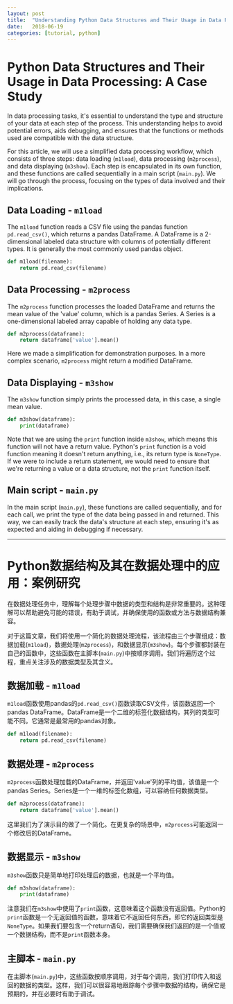 ```yaml
---
layout: post
title:  "Understanding Python Data Structures and Their Usage in Data Processing: A Case Study"
date:   2018-06-19
categories: [tutorial, python]
---
```


# Python Data Structures and Their Usage in Data Processing: A Case Study

In data processing tasks, it's essential to understand the type and structure of your data at each step of the process. This understanding helps to avoid potential errors, aids debugging, and ensures that the functions or methods used are compatible with the data structure.

For this article, we will use a simplified data processing workflow, which consists of three steps: data loading (`m1load`), data processing (`m2process`), and data displaying (`m3show`). Each step is encapsulated in its own function, and these functions are called sequentially in a main script (`main.py`). We will go through the process, focusing on the types of data involved and their implications.

## Data Loading - `m1load`

The `m1load` function reads a CSV file using the pandas function `pd.read_csv()`, which returns a pandas DataFrame. A DataFrame is a 2-dimensional labeled data structure with columns of potentially different types. It is generally the most commonly used pandas object. 

```python
def m1load(filename):
    return pd.read_csv(filename)
```

## Data Processing - `m2process`

The `m2process` function processes the loaded DataFrame and returns the mean value of the 'value' column, which is a pandas Series. A Series is a one-dimensional labeled array capable of holding any data type. 

```python
def m2process(dataframe):
    return dataframe['value'].mean()
```

Here we made a simplification for demonstration purposes. In a more complex scenario, `m2process` might return a modified DataFrame.

## Data Displaying - `m3show`

The `m3show` function simply prints the processed data, in this case, a single mean value.

```python
def m3show(dataframe):
    print(dataframe)
```

Note that we are using the `print` function inside `m3show`, which means this function will not have a return value. Python's `print` function is a void function meaning it doesn't return anything, i.e., its return type is `NoneType`. If we were to include a return statement, we would need to ensure that we're returning a value or a data structure, not the `print` function itself.

## Main script - `main.py`

In the main script (`main.py`), these functions are called sequentially, and for each call, we print the type of the data being passed in and returned. This way, we can easily track the data's structure at each step, ensuring it's as expected and aiding in debugging if necessary.

---

# Python数据结构及其在数据处理中的应用：案例研究

在数据处理任务中，理解每个处理步骤中数据的类型和结构是非常重要的。这种理解可以帮助避免可能的错误，有助于调试，并确保使用的函数或方法与数据结构兼容。

对于这篇文章，我们将使用一个简化的数据处理流程，该流程由三个步骤组成：数据加载(`m1load`)，数据处理(`m2process`)，和数据显示(`m3show`)。每个步骤都封装在自己的函数中，这些函数在主脚本(`main.py`)中按顺序调用。我们将遍历这个过程，重点关注涉及的数据类型及其含义。


## 数据加载 - `m1load`

`m1load`函数使用pandas的`pd.read_csv()`函数读取CSV文件，该函数返回一个pandas DataFrame。DataFrame是一个二维的标签化数据结构，其列的类型可能不同。它通常是最常用的pandas对象。

```python
def m1load(filename):
    return pd.read_csv(filename)
```

## 数据处理 - `m2process`

`m2process`函数处理加载的DataFrame，并返回'value'列的平均值，该值是一个pandas Series。Series是一个一维的标签化数组，可以容纳任何数据类型。

```python
def m2process(dataframe):
    return dataframe['value'].mean()
```

这里我们为了演示目的做了一个简化。在更复杂的场景中，`m2process`可能返回一个修改后的DataFrame。

## 数据显示 - `m3show`

`m3show`函数只是简单地打印处理后的数据，也就是一个平均值。

```python
def m3show(dataframe):
    print(dataframe)
```

注意我们在`m3show`中使用了`print`函数，这意味着这个函数没有返回值。Python的`print`函数是一个无返回值的函数，意味着它不返回任何东西，即它的返回类型是`NoneType`。如果我们要包含一个return语句，我们需要确保我们返回的是一个值或一个数据结构，而不是`print`函数本身。

## 主脚本 - `main.py`

在主脚本(`main.py`)中，这些函数按顺序调用，对于每个调用，我们打印传入和返回的数据的类型。这样，我们可以很容易地跟踪每个步骤中数据的结构，确保它是预期的，并在必要时有助于调试。
